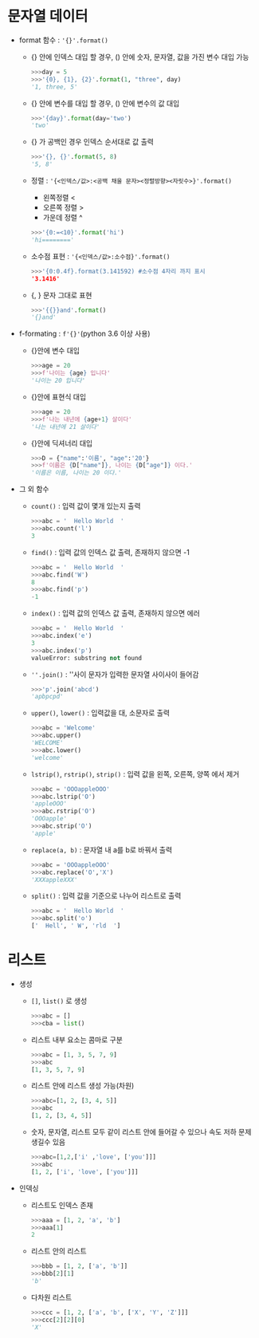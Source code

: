 # 문자열 데이터

- format 함수 :  `'{}'.format()`

  - {} 안에 인덱스 대입 할 경우, () 안에 숫자, 문자열, 값을 가진 변수 대입 가능

    ```python
    >>>day = 5
    >>>'{0}, {1}, {2}'.format(1, "three", day)
    '1, three, 5'
    ```

  - {} 안에 변수를 대입 할 경우, () 안에 변수의 값 대입

    ```python
    >>>'{day}'.format(day='two')
    'two'
    ```

  - {} 가 공백인 경우 인덱스 순서대로 값 출력

    ```python
    >>>'{}, {}'.format(5, 8)
    '5, 8'
    ```

  - 정렬 : `'{<인덱스/값>:<공백 채울 문자><정렬방향><자릿수>}'.format()`

    - 왼쪽정렬 <
    - 오른쪽 정렬 >
    - 가운데 정렬 ^

    ```python
    >>>'{0:=<10}'.format('hi')
    'hi========'
    ```

  - 소수점 표현 : `'{<인덱스/값>:소수점}'.format()`

    ```python
    >>>'{0:0.4f}.format(3.141592) #소수점 4자리 까지 표시
    '3.1416'
    ```

  - {, } 문자 그대로 표현

    ```python
    >>>'{{}}and'.format()
    '{}and'
    ```

  

- f-formating :  `f'{}'`(python 3.6 이상 사용)

  - {}안에 변수 대입

    ```python
    >>>age = 20
    >>>f'나이는 {age} 입니다'
    '나이는 20 입니다'
    ```

  - {}안에 표현식 대입

    ```python
    >>>age = 20
    >>>f'나는 내년에 {age+1} 살이다'
    '나는 내년에 21 살이다'
    ```

  - {}안에 딕셔너리 대입

    ```python
    >>>D = {"name":'이름', "age":'20'}
    >>>f'이름은 {D["name"]}, 나이는 {D["age"]} 이다.'
    '이름은 이름, 나이는 20 이다.'
    ```

  

- 그 외 함수

  - `count()` : 입력 값이 몇개 있는지 출력 

    ```python
    >>>abc = '  Hello World  '
    >>>abc.count('l')
    3
    ```

  - `find()` : 입력 값의 인덱스 값 출력, 존재하지 않으면 -1

    ```python
    >>>abc = '  Hello World  '
    >>>abc.find('W')
    8
    >>>abc.find('p')
    -1
    ```

  - `index()` : 입력 값의 인덱스 값 출력, 존재하지 않으면 에러
  
    ```python
    >>>abc = '  Hello World  '
    >>>abc.index('e')
    3
    >>>abc.index('p')
    valueError: substring not found
    ```
  
  - `''.join()` : ''사이 문자가 입력한 문자열 사이사이 들어감
  
    ```python
    >>>'p'.join('abcd')
    'apbpcpd'
    ```
  
  - `upper()`, `lower()` : 입력값을 대, 소문자로 출력
  
    ```python
    >>>abc = 'Welcome'
    >>>abc.upper()
    'WELCOME'
    >>>abc.lower()
    'welcome'
    ```
  
  - `lstrip()`, `rstrip()`, `strip()` : 입력 값을 왼쪽, 오른쪽, 양쪽 에서 제거
  
    ```python
    >>>abc = 'OOOappleOOO'
    >>>abc.lstrip('O')
    'appleOOO'
    >>>abc.rstrip('O')
    'OOOapple'
    >>>abc.strip('O')
    'apple'
    ```
  
  - `replace(a, b)` : 문자열 내 a를 b로 바꿔서 출력
  
    ```python
    >>>abc = 'OOOappleOOO'
    >>>abc.replace('O','X')
    'XXXappleXXX'
    ```
  
  - `split()` : 입력 값을 기준으로 나누어 리스트로 출력
  
    ```python
    >>>abc = '  Hello World  '
    >>>abc.split('o')
    ['  Hell', ' W', 'rld  ']
    ```
  



# 리스트

- 생성

  - `[]`, `list()` 로 생성

    ```python
    >>>abc = []
    >>>cba = list()
    ```

  - 리스트 내부 요소는 콤마로 구분

    ```python
    >>>abc = [1, 3, 5, 7, 9]
    >>>abc
    [1, 3, 5, 7, 9]
    ```

  - 리스트 안에 리스트 생성 가능(차원)

    ```python
    >>>abc=[1, 2, [3, 4, 5]]
    >>>abc
    [1, 2, [3, 4, 5]]
    ```

  - 숫자, 문자열, 리스트 모두 같이 리스트 안에 들어갈 수 있으나 속도 저하 문제 생길수 있음

    ```python
    >>>abc=[1,2,['i' ,'love', ['you']]]
    >>>abc
    [1, 2, ['i', 'love', ['you']]]
    ```

    

- 인덱싱

  - 리스트도 인덱스 존재

    ```python
    >>>aaa = [1, 2, 'a', 'b']
    >>>aaa[1]
    2
    ```

  - 리스트 안의 리스트

    ```python
    >>>bbb = [1, 2, ['a', 'b']]
    >>>bbb[2][1]
    'b'
    ```

  - 다차원 리스트

    ```python
    >>>ccc = [1, 2, ['a', 'b', ['X', 'Y', 'Z']]]
    >>>ccc[2][2][0]
    'X'
    ```

    







